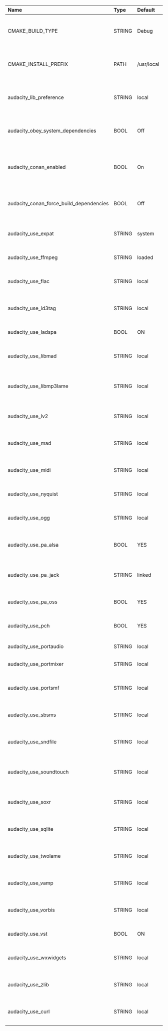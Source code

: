 | Name                                    | Type   | Default    | Description                                                     |
| :-------------------------------------- | :----- | :--------- | :-------------------------------------------------------------- |
| CMAKE_BUILD_TYPE                        | STRING | Debug      | Type of the build: Debug, Release, RelWithDebInfo, MinSizeRel   |
| CMAKE_INSTALL_PREFIX                    | PATH   | /usr/local | Install path prefix, prepended onto install directories.        |
| audacity_lib_preference                 | STRING | local      | Library preference [system (if available), local]               |
| audacity_obey_system_dependencies       | BOOL   | Off        | Use only system packages to satisfy dependencies                |
| audacity_conan_enabled                  | BOOL   | On         | Use Conan package manager to resolve the 3d party dependencies  |
| audacity_conan_force_build_dependencies | BOOL   | Off        | Rebuild all dependecies during the CMake configuration          |
| audacity_use_expat                      | STRING | system     | Use expat library [system (if available), local, off]           |
| audacity_use_ffmpeg                     | STRING | loaded     | Use ffmpeg library [loaded, linked, off]                        |
| audacity_use_flac                       | STRING | local      | Use flac library [system (if available), local, off]            |
| audacity_use_id3tag                     | STRING | local      | Use id3tag library [system (if available), local, off]          |
| audacity_use_ladspa                     | BOOL   | ON         | Use LADSPA plug-in support [on, off]                            |
| audacity_use_libmad                     | STRING | local      | Use libmad library [system (if available), local, off]          |
| audacity_use_libmp3lame                 | STRING | local      | Use libmp3lame library [system (if available), local, off]      |
| audacity_use_lv2                        | STRING | local      | Use lv2 library [system (if available), local, off]             |
| audacity_use_mad                        | STRING | local      | Use mad library [system (if available), local, off]             |
| audacity_use_midi                       | STRING | local      | Use midi library [system (if available), local, off]            |
| audacity_use_nyquist                    | STRING | local      | Use nyquist library [local, off]                                |
| audacity_use_ogg                        | STRING | local      | Use ogg library [system (if available), local, off]             |
| audacity_use_pa_alsa                    | BOOL   | YES        | Use the portaudio ALSA interface if available                   |
| audacity_use_pa_jack                    | STRING | linked     | Use the JACK audio interface if available [loaded, linked, off] |
| audacity_use_pa_oss                     | BOOL   | YES        | Use the OSS audio interface if available                        |
| audacity_use_pch                        | BOOL   | YES        | Use precompiled headers [yes, no]                               |
| audacity_use_portaudio                  | STRING | local      | Use portaudio library [local]                                   |
| audacity_use_portmixer                  | STRING | local      | Use portmixer library [local, off]                              |
| audacity_use_portsmf                    | STRING | local      | Use portsmf library [system (if available), local, off]         |
| audacity_use_sbsms                      | STRING | local      | Use sbsms library [system (if available), local, off]           |
| audacity_use_sndfile                    | STRING | local      | Use sndfile library [system (if available), local]              |
| audacity_use_soundtouch                 | STRING | local      | Use soundtouch library [system (if available), local, off]      |
| audacity_use_soxr                       | STRING | local      | Use soxr library [system (if available), local]                 |
| audacity_use_sqlite                     | STRING | local      | Use sqlite library [system (if available), local]               |
| audacity_use_twolame                    | STRING | local      | Use twolame library [system (if available), local, off]         |
| audacity_use_vamp                       | STRING | local      | Use vamp library [system (if available), local, off]            |
| audacity_use_vorbis                     | STRING | local      | Use vorbis library [system (if available), local, off]          |
| audacity_use_vst                        | BOOL   | ON         | Use VST2 plug-in support [on, off]                              |
| audacity_use_wxwidgets                  | STRING | local      | Use wxwidgets library [system (if available), local, off]       |
| audacity_use_zlib                       | STRING | local      | Use zlib library [system (if available), local, off]            |
| audacity_use_curl                       | STRING | local      | Use curl library [system (if available), local]                 |
